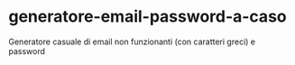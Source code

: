 # generatore-email-password-a-caso
Generatore casuale di email non funzionanti (con caratteri greci) e password
